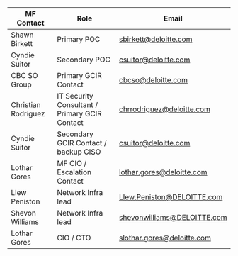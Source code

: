 |MF Contact|Role|Email|
|--|--|--|
|Shawn Birkett| Primary POC |sbirkett@deloitte.com | 
|Cyndie Suitor | Secondary POC  | csuitor@deloitte.com |
|CBC SO Group| Primary GCIR Contact |cbcso@deloitte.com | 
| Christian Rodriguez | IT Security Consultant / Primary GCIR Contact|chrrodriguez@deloitte.com | 
|Cyndie Suitor| Secondary GCIR Contact / backup CISO |csuitor@deloitte.com | 
|Lothar Gores|  MF CIO / Escalation Contact|lothar.gores@deloitte.com |
| Llew Peniston | Network Infra lead |Llew.Peniston@DELOITTE.com | 
| Shevon Williams | Network Infra lead |shevonwilliams@DELOITTE.com | 
| Lothar Gores | CIO / CTO |slothar.gores@deloitte.com | 
